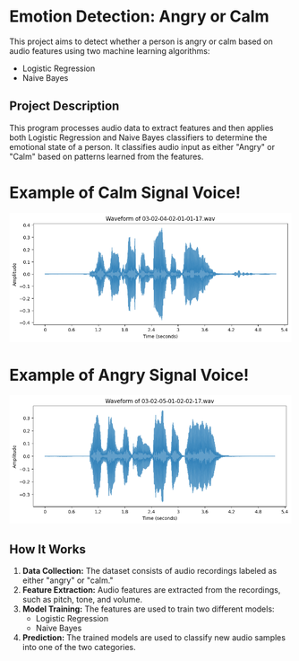 # Emotion Detection: Angry or Calm

This project aims to detect whether a person is angry or calm based on audio features using two machine learning algorithms:
- Logistic Regression
- Naive Bayes

## Project Description

This program processes audio data to extract features and then applies both Logistic Regression and Naive Bayes classifiers to determine the emotional state of a person. It classifies audio input as either "Angry" or "Calm" based on patterns learned from the features.

# Example of Calm Signal Voice!
![image](images/demo1.png)

# Example of Angry Signal Voice!
![image](images/demo2.png)

## How It Works

1. **Data Collection:** The dataset consists of audio recordings labeled as either "angry" or "calm."
2. **Feature Extraction:** Audio features are extracted from the recordings, such as pitch, tone, and volume.
3. **Model Training:** The features are used to train two different models:
    - Logistic Regression
    - Naive Bayes
4. **Prediction:** The trained models are used to classify new audio samples into one of the two categories.

